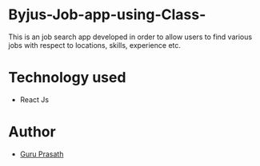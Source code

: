 # Byjus-Job-app-using-Class-

This is an job search app developed in order to allow users to find various jobs with respect to locations, skills, experience etc.

# Technology used

* React Js

# Author

* <a href="https://github.com/guruk05">Guru Prasath</a>

